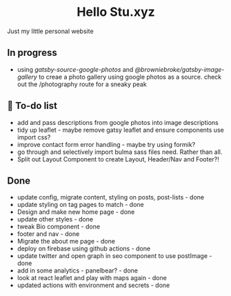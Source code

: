 <h1 align="center">
  Hello Stu.xyz
</h1>
<p>Just my little personal website</p>

## In progress

- using _gatsby-source-google-photos_ and _@browniebroke/gatsby-image-gallery_ to creae a photo gallery using google photos as a source. check out the /photography route for a sneaky peak

## 🚀 To-do list

- add and pass descriptions from google photos into image descriptions
- tidy up leaflet - maybe remove gatsy leaflet and ensure components use import css?
- improve contact form error handling - maybe try using formik?
- go through and selectively import bulma sass files need. Rather than all.
- Split out Layout Component to create Layout, Header/Nav and Footer?!

## Done

- update config, migrate content, styling on posts, post-lists - done
- update styling on tag pages to match - done
- Design and make new home page - done
- update other styles - done
- tweak Bio component - done
- footer and nav - done
- Migrate the about me page - done
- deploy on firebase using github actions - done
- update twitter and open graph in seo component to use postImage - done
- add in some analytics - panelbear? - done
- look at react leaflet and play with maps again - done
- updated actions with environment and secrets - done

